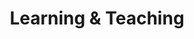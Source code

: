 ---
title: Learning & Teaching
menu:
  sidebar:
    name: Learning & Teaching
    identifier: philo-learning-category
    weight: 300
---